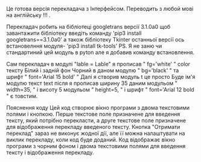  Це готова версія перекладача з Інтерфейсом. Переводить з любой мові на англійську  !!! .

Перекладач робить на бібліотеці googletrans версії 3.1.0a0 щоб завантажити бібліотеку введіть команду
'pip3 install googletrans==3.1.0a0'
а також бібліотеку Tkinter останньої версії  ось встановелння модуля-
'pip3 install tk-tools'
 PS. Я не заню чи стандартиний цей модуль в pyton але я добавив команду встановлення.

 Сам перекладач 
в модулі  "lable = Lable" я прописав " fg='white' " соlor тексту  Білий і задній фон Чорний в даном модулю 
 " bg='black' "  та шрифт " font='Arial 15 bold' "
Далі я створив модуль t це просто Буде ім'я модулю текст text після я прописав  ширину 35 даним модульом " width=35, "   і висоту  5 модульом  " height=5, " і шрифт " font='Arial 12 bold " є товстим. 

 Пояснення коду 
Цей код створює вікно програми з двома текстовими полями і кнопкою. Перше текстове поле призначене для введення тексту, який потрібно перекласти, а друге текстове поле призначене для відображення перекладу введеного тексту. Кнопка "Отримати переклад" зараз не виконує жодної дії, але її можна налаштувати на виклик перекладу, коли код буде доданий. Код відображає вікно програми з чорним фоном і двома текстовими полями для введення тексту і відображення перекладу.

